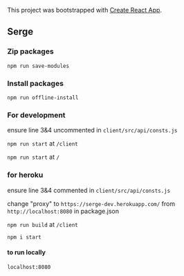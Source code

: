 This project was bootstrapped with [Create React App](https://github.com/facebook/create-react-app).

## Serge

### Zip packages 
`npm run save-modules`

### Install packages 
`npm run offline-install`

### For development
ensure line 3&4 uncommented in `client/src/api/consts.js`

`npm run start` at `/client`

`npm run start` at `/`

### for heroku
ensure line 3&4 commented in `client/src/api/consts.js`

change "proxy" to `https://serge-dev.herokuapp.com/` from `http://localhost:8080` in package.json

`npm run build` at `/client`

`npm i start`

#### to run locally
`localhost:8080`

